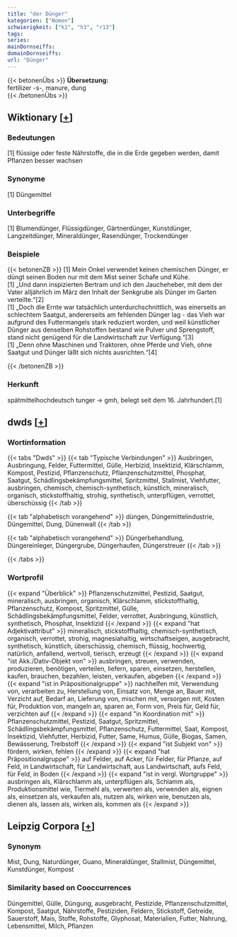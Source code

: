 ```yaml
---
title: "der Dünger"
kategorien: ["Nomen"]
schwierigkeit: ["k1", "h3", "r13"]
tags:
series:
mainDornseiffs:
domainDornseiffs:
url: "Dünger"
---
```


{{< betonenÜbs >}}
**Übersetzung:**  
fertilizer -s-, manure, dung  
{{< /betonenÜbs >}}

## Wiktionary [[+](https://de.wiktionary.org/wiki/Dünger)]

### Bedeutungen
[1] flüssige oder feste Nährstoffe, die in die Erde gegeben werden, damit Pflanzen besser wachsen  

### Synonyme
[1] Düngemittel  

### Unterbegriffe
[1] Blumendünger, Flüssigdünger, Gärtnerdünger, Kunstdünger, Langzeitdünger, Mineraldünger, Rasendünger, Trockendünger  

### Beispiele
{{< betonenZB >}}
[1] Mein Onkel verwendet keinen chemischen Dünger, er düngt seinen Boden nur mit dem Mist seiner Schafe und Kühe.  
[1] „Und dann inspizierten Bertram und ich den Jaucheheber, mit dem der Vater alljährlich im März den Inhalt der Senkgrube als Dünger im Garten verteilte.“[2]  
[1] „Doch die Ernte war tatsächlich unterdurchschnittlich, was einerseits an schlechtem Saatgut, andererseits am fehlenden Dünger lag - das Vieh war aufgrund des Futtermangels stark reduziert worden, und weil künstlicher Dünger aus denselben Rohstoffen bestand wie Pulver und Sprengstoff, stand nicht genügend für die Landwirtschaft zur Verfügung.“[3]  
[1] „Denn ohne Maschinen und Traktoren, ohne Pferde und Vieh, ohne Saatgut und Dünger läßt sich nichts ausrichten.“[4]  

{{< /betonenZB >}}
### Herkunft
spätmittelhochdeutsch tunger → gmh, belegt seit dem 16. Jahrhundert.[1]  



## dwds [[+](https://www.dwds.de/wb/Dünger)]

### Wortinformation
{{< tabs "Dwds" >}}
{{< tab "Typische Verbindungen" >}}
Ausbringen, Ausbringung, Felder, Futtermittel, Gülle, Herbizid, Insektizid, Klärschlamm, Kompost, Pestizid, Pflanzenschutz, Pflanzenschutzmittel, Phosphat, Saatgut, Schädlingsbekämpfungsmittel, Spritzmittel, Stallmist, Viehfutter, ausbringen, chemisch, chemisch-synthetisch, künstlich, mineralisch, organisch, stickstoffhaltig, strohig, synthetisch, unterpflügen, verrottet, überschüssig
{{< /tab >}}

{{< tab "alphabetisch vorangehend" >}}
düngen, Düngemittelindustrie, Düngemittel, Dung, Dünenwall
{{< /tab >}}

{{< tab "alphabetisch vorangehend" >}}
Düngerbehandlung, Düngereinleger, Düngergrube, Düngerhaufen, Düngerstreuer
{{< /tab >}}

{{< /tabs >}}

### Wortprofil
{{< expand "Überblick" >}} Pflanzenschutzmittel, Pestizid, Saatgut, mineralisch, ausbringen, organisch, Klärschlamm, stickstoffhaltig, Pflanzenschutz, Kompost, Spritzmittel, Gülle, Schädlingsbekämpfungsmittel, Felder, verrottet, Ausbringung, künstlich, synthetisch, Phosphat, Insektizid {{< /expand >}}
{{< expand "hat Adjektivattribut" >}} mineralisch, stickstoffhaltig, chemisch-synthetisch, organisch, verrottet, strohig, magnesiahaltig, wirtschaftseigen, ausgebracht, synthetisch, künstlich, überschüssig, chemisch, flüssig, hochwertig, natürlich, anfallend, wertvoll, tierisch, erzeugt {{< /expand >}}
{{< expand "ist Akk./Dativ-Objekt von" >}} ausbringen, streuen, verwenden, produzieren, benötigen, verteilen, liefern, sparen, einsetzen, herstellen, kaufen, brauchen, bezahlen, leisten, verkaufen, abgeben {{< /expand >}}
{{< expand "ist in Präpositionalgruppe" >}} nachhelfen mit, Verwendung von, verarbeiten zu, Herstellung von, Einsatz von, Menge an, Bauer mit, Verzicht auf, Bedarf an, Lieferung von, mischen mit, versorgen mit, Kosten für, Produktion von, mangeln an, sparen an, Form von, Preis für, Geld für, verzichten auf {{< /expand >}}
{{< expand "in Koordination mit" >}} Pflanzenschutzmittel, Pestizid, Saatgut, Spritzmittel, Schädlingsbekämpfungsmittel, Pflanzenschutz, Futtermittel, Saat, Kompost, Insektizid, Viehfutter, Herbizid, Futter, Same, Humus, Gülle, Biogas, Samen, Bewässerung, Treibstoff {{< /expand >}}
{{< expand "ist Subjekt von" >}} fördern, wirken, fehlen {{< /expand >}}
{{< expand "hat Präpositionalgruppe" >}} auf Felder, auf Acker, für Felder, für Pflanze, auf Feld, in Landwirtschaft, für Landwirtschaft, aus Landwirtschaft, aufs Feld, für Feld, in Boden {{< /expand >}}
{{< expand "ist in vergl. Wortgruppe" >}} ausbringen als, Klärschlamm als, unterpflügen als, Schlamm als, Produktionsmittel wie, Tiermehl als, verwerten als, verwenden als, eignen als, einsetzen als, verkaufen als, nutzen als, wirken wie, benutzen als, dienen als, lassen als, wirken als, kommen als {{< /expand >}}

## Leipzig Corpora [[+](https://corpora.uni-leipzig.de/en/res?word=Dünger&corpusId=deu_newscrawl-public_2018)]


### Synonym
Mist, Dung, Naturdünger, Guano, Mineraldünger, Stallmist, Düngemittel, Kunstdünger, Kompost


### Similarity based on Cooccurrences
Düngemittel, Gülle, Düngung, ausgebracht, Pestizide, Pflanzenschutzmittel, Kompost, Saatgut, Nährstoffe, Pestiziden, Feldern, Stickstoff, Getreide, Sauerstoff, Mais, Stoffe, Rohstoffe, Glyphosat, Materialien, Futter, Nahrung, Lebensmittel, Milch, Pflanzen

